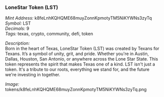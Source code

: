 ### LoneStar Token (LST)

*Mint Address:* k8feLnhKQHQME68muyZonnKpmotyTM5NiKYWNs3zyTq  
*Symbol:* LST  
*Decimals:* 9  
*Tags:* texas, crypto, community, defi, token

*Description:*  
Born in the heart of Texas, LoneStar Token (LST) was created by Texans for Texans. It’s a symbol of unity, grit, and pride. Whether you're in Austin, Dallas, Houston, San Antonio, or anywhere across the Lone Star State. This token represents the spirit that makes Texas one of a kind. LST isn't just a token. It's a tribute to our roots, everything we stand for, and the future we're investing in together.

*Image:* tokens/k8feLnhKQHQME68muyZonnKpmotyTM5NiKYWNs3zyTq.png
